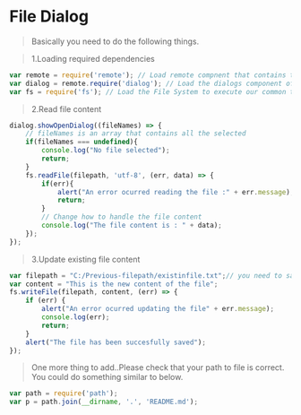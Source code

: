 # File Dialog #
>Basically you need to do the following things.

>1.Loading required dependencies
```javascript
var remote = require('remote'); // Load remote compnent that contains the dialog dependency
var dialog = remote.require('dialog'); // Load the dialogs component of the OS
var fs = require('fs'); // Load the File System to execute our common tasks (CRUD)
```
>2.Read file content
```javascript
dialog.showOpenDialog((fileNames) => {
    // fileNames is an array that contains all the selected
    if(fileNames === undefined){
        console.log("No file selected");
        return;
    }
    fs.readFile(filepath, 'utf-8', (err, data) => {
        if(err){
            alert("An error ocurred reading the file :" + err.message);
            return;
        }
        // Change how to handle the file content
        console.log("The file content is : " + data);
    });
});
```
>3.Update existing file content
```javascript
var filepath = "C:/Previous-filepath/existinfile.txt";// you need to save the filepath when you open the file to update without use the filechooser dialog againg
var content = "This is the new content of the file";
fs.writeFile(filepath, content, (err) => {
    if (err) {
        alert("An error ocurred updating the file" + err.message);
        console.log(err);
        return;
    }
    alert("The file has been succesfully saved");
});
```
>One more thing to add..Please check that your path to file is correct. You could do something similar to below.
```javascript
var path = require('path');
var p = path.join(__dirname, '.', 'README.md');
```
